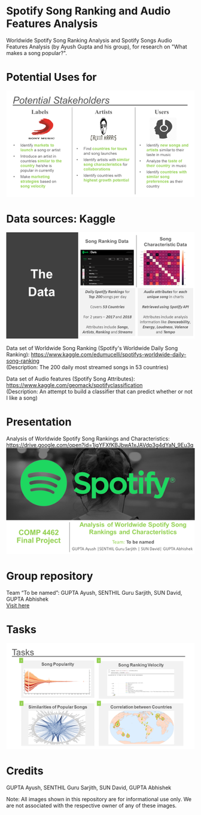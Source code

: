 # Spotify Song Ranking and Audio Features Analysis
Worldwide Spotify Song Ranking Analysis and Spotify Songs Audio Features Analysis (by Ayush Gupta and his group), for research on "What makes a song popular?".

# Potential Uses for

![Potential Stakeholders: Labels, Artists, Users](https://github.com/AyushGupta51379/SpotifySongRanking/blob/master/Potential%20Benefits.png?raw=true)

# Data sources: Kaggle

![Data](https://github.com/AyushGupta51379/SpotifySongRanking/blob/master/Data.png?raw=true)

Data set of Worldwide Song Ranking (Spotify's Worldwide Daily Song Ranking): https://www.kaggle.com/edumucelli/spotifys-worldwide-daily-song-ranking 
</br>(Description: The 200 daily most streamed songs in 53 countries)

Data set of Audio features (Spotify Song Attributes): https://www.kaggle.com/geomack/spotifyclassification
</br>(Description: An attempt to build a classifier that can predict whether or not I like a song)

# Presentation
Analysis of Worldwide Spotify Song Rankings and Characteristics: https://drive.google.com/open?id=1jgYFXfKBJbwA1xJAVdp3g4dYaN_9Eu3q
![Project start page](https://github.com/AyushGupta51379/SpotifySongRanking/blob/master/Project%20logo.png?raw=true)

# Group repository

Team “To be named”: GUPTA Ayush, SENTHIL Guru Sarjith, SUN David, GUPTA Abhishek 
</br>[Visit here](https://github.com/gurus848/COMP4462_Project)

# Tasks
![Main Tasks](https://github.com/AyushGupta51379/SpotifySongRanking/blob/master/Main%20Tasks.png?raw=true)

# Credits

GUPTA Ayush, SENTHIL Guru Sarjith, SUN David, GUPTA Abhishek 

Note: All images shown in this repository are for informational use only. We are not associated with the respective owner of any of these images.


